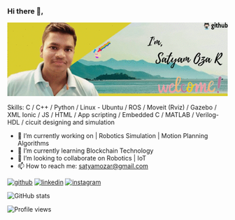 ### Hi there 👋,

![ ](https://raw.githubusercontent.com/SatyamOzaR/SatyamOzaR/main/Satyam%20Oza%20R.gif)


Skills: C / C++ / Python / 
        Linux - Ubuntu / ROS / Moveit (Rviz) / Gazebo / XML
        Ionic / JS / HTML /
        App scripting / Embedded C / MATLAB / Verilog-HDL /
        cicuit designing and simulation
        
        


- 🔭 I’m currently working on | Robotics Simulation | Motion Planning Algorithms 
- 🌱 I’m currently learning Blockchain Technology 
- 👯 I’m looking to collaborate on Robotics | IoT
- 📫 How to reach me: satyamozar@gmail.com 

[<img src='https://cdn.jsdelivr.net/npm/simple-icons@3.0.1/icons/github.svg' alt='github' height='40'>](https://github.com/SatyamOzaR)  [<img src='https://cdn.jsdelivr.net/npm/simple-icons@3.0.1/icons/linkedin.svg' alt='linkedin' height='40'>](https://www.linkedin.com/in/satyam-oza-r-7b2835171/)  [<img src='https://cdn.jsdelivr.net/npm/simple-icons@3.0.1/icons/instagram.svg' alt='instagram' height='40'>](https://www.instagram.com/satyamozar/)  

![GitHub stats](https://github-readme-stats.vercel.app/api?username=SatyamOzaR&show_icons=true)  

![Profile views](https://gpvc.arturio.dev/SatyamOzaR)  
